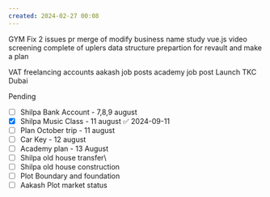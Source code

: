```yaml
---
created: 2024-02-27 00:08
---
```

GYM 
Fix 2 issues
pr merge of modify business name
study vue.js
video screening complete of uplers
data structure prepartion for revault and make a plan


VAT 
freelancing accounts
aakash job posts
academy job post
Launch TKC Dubai

Pending
- [ ] Shilpa Bank Account - 7,8,9 august
- [x] Shilpa Music Class - 11 august ✅ 2024-09-11
- [ ] Plan October trip - 11 august
- [ ] Car Key - 12 august
- [ ] Academy plan - 13 August
- [ ] Shilpa old house transfer\
- [ ] Shilpa old house construction
- [ ] Plot Boundary and foundation 
- [ ] Aakash Plot market status